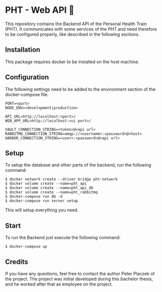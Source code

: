 # PHT - Web API 🚀
This repository contains the Backend API of the Personal Health Train (PHT).
It communicates with some services of the PHT and need therefore to be configured properly, like described 
in the following sections.

## Installation
This package requires docker to be installed on the host machine.

## Configuration
The following settings need to be added to the environment section of the docker-compose file.
```
PORT=<port>
NODE_ENV=<development|production>

API_URL=http://localhost:<port>/
WEB_APP_URL=http://localhost:<ui port>/

VAULT_CONNECTION_STRING=<token>@<api url>
RABBITMQ_CONNECTION_STRING=amqp://<username>:<password>@<host>
HARBOR_CONNECTION_STRING=<user>:<password>@<api url>

```

## Setup
To setup the database and other parts of the backend, run the following command:
```
$ docker network create --driver bridge pht-network
$ docker volume create --name=pht_api
$ docker volume create --name=pht_api_db
$ docker volume create --name=pht_rabbitmq
$ docker-compose run db -d
$ docker-compose run server setup
```
This will setup everything you need.

## Start
To run the Backend just execute the following command:
 ```
$ docker-compose up
```

## Credits
If you have any questions, feel free to contact the author Peter Placzek of the project.
The project was initial developed during this bachelor thesis, and he worked after that as employee
on the project.

